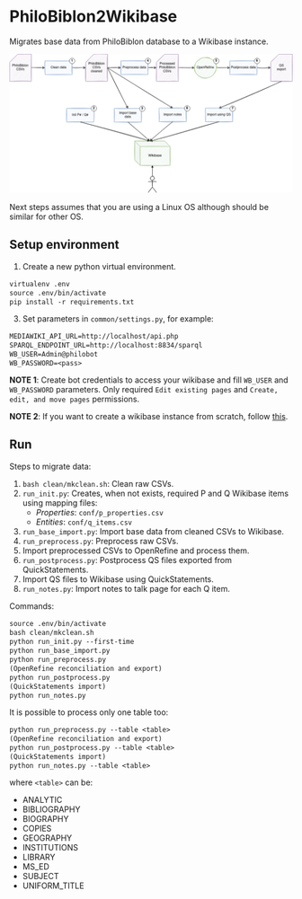 # PhiloBiblon2Wikibase

Migrates base data from PhiloBiblon database to a Wikibase instance.

![PhiloBiblon import](./assets/PhiloBiblon_import.png)

Next steps assumes that you are using a Linux OS although should be similar for other OS.

## Setup environment

1. Create a new python virtual environment.
```
virtualenv .env
source .env/bin/activate
pip install -r requirements.txt
```
3. Set parameters in `common/settings.py`, for example:
```
MEDIAWIKI_API_URL=http://localhost/api.php
SPARQL_ENDPOINT_URL=http://localhost:8834/sparql
WB_USER=Admin@philobot
WB_PASSWORD=<pass>
```
__NOTE 1__: Create bot credentials to access your wikibase and fill `WB_USER` and `WB_PASSWORD` parameters. Only required `Edit existing pages` and `Create, edit, and move pages` permissions.

__NOTE 2__: If you want to create a wikibase instance from scratch, follow [this](https://github.com/faulhaber/PhiloBiblon/tree/master/philobiblon-sandbox/local).

## Run

Steps to migrate data:
1. `bash clean/mkclean.sh`: Clean raw CSVs.
2. `run_init.py`: Creates, when not exists, required P and Q Wikibase items using mapping files:
   * *Properties*: `conf/p_properties.csv`
   * *Entities*: `conf/q_items.csv`
3. `run_base_import.py`: Import base data from cleaned CSVs to Wikibase.
4. `run_preprocess.py`: Preprocess raw CSVs.
5. Import preprocessed CSVs to OpenRefine and process them.
6. `run_postprocess.py`: Postprocess QS files exported from QuickStatements.
7. Import QS files to Wikibase using QuickStatements.
8. `run_notes.py`: Import notes to talk page for each Q item.

Commands:

```
source .env/bin/activate
bash clean/mkclean.sh
python run_init.py --first-time
python run_base_import.py
python run_preprocess.py
(OpenRefine reconciliation and export)
python run_postprocess.py
(QuickStatements import)
python run_notes.py
```

It is possible to process only one table too:

```
python run_preprocess.py --table <table>
(OpenRefine reconciliation and export)
python run_postprocess.py --table <table>
(QuickStatements import)
python run_notes.py --table <table>
```

where `<table>` can be:
* ANALYTIC
* BIBLIOGRAPHY
* BIOGRAPHY
* COPIES
* GEOGRAPHY
* INSTITUTIONS
* LIBRARY
* MS_ED
* SUBJECT
* UNIFORM_TITLE
